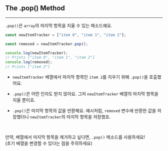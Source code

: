 ## The .pop() Method
---
`.pop()`은 `array`의 마지막 항목을 지울 수 있는 메소드예요.
```javascript
const newItemTracker = ["item 0", "item 1", "item 2"];

const removed = newItemTracker.pop();

console.log(newItemTracker);
// Prints ["item 0", "item 1", "item 2"]
console.log(removed);
// Prints ["item 2"]
```

- `newItemTracker` 배열에서 마지막 항목인 `item 2`를 지우기 위해 `.pop()`을 호출했어요.

- `.pop()`은 어떤 인자도 받지 않아요. 그저 `newItemTracker` 배열의 마지막 항목을 지울 뿐이죠.

- `.pop()`은 마지막 항목의 값을 반환해요. 예시처럼, `removed` 변수에 반환한 값을 저장했더니 `newItemTracker`의 마지막 항목을 저장했죠.

<br>

만약, 배열에서 마지막 항목을 제거하고 싶다면, `.pop()` 메소드를 사용하세요!
<br>
(초기 배열을 변경할 수 있다는 점을 주의하세요)